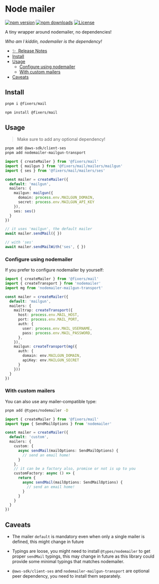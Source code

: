 # Node mailer

[![npm version][npm-version-src]][npm-version-href]
[![npm downloads][npm-downloads-src]][npm-downloads-href]
[![License][license-src]][license-href]

A tiny wrapper around nodemailer, no dependencies!

_Who am I kiddin, nodemailer is the dependency!_

- [✨ &nbsp;Release Notes](/CHANGELOG.md)
- [Install](#install)
- [Usage](#usage)
  - [Configure using nodemailer](#configure-using-nodemailer)
  - [With custom mailers](#with-custom-mailers)
- [Caveats](#caveats)

## Install
```sh
pnpm i @fixers/mail
```

```sh
npm install @fixers/mail
```

## Usage

> Make sure to add any optional dependency!

```sh
pnpm add @aws-sdk/client-ses
pnpm add nodemailer-mailgun-transport
```

```ts
import { createMailer } from '@fixers/mail'
import { mailgun } from '@fixers/mail/mailers/mailgun'
import { ses } from '@fixers/mail/mailers/ses'

const mailer = createMailer({
  default: 'mailgun',
  mailers: {
    mailgun: mailgun({
      domain: process.env.MAILGUN_DOMAIN,
      secret: process.env.MAILGUN_API_KEY
    }),
    ses: ses()
  }
})

// it uses 'mailgun', the default mailer
await mailer.sendMail({ })

// with 'ses'
await mailer.sendMailWith('ses', { })
```

### Configure using nodemailer

If you prefer to configure nodemailer by yourself:

```ts
import { createMailer } from '@fixers/mail'
import { createTransport } from 'nodemailer'
import mg from 'nodemailer-mailgun-transport'

const mailer = createMailer({
  default: 'mailgun',
  mailers: {
    mailtrap: createTransport({
      host: process.env.MAIL_HOST,
      port: process.env.MAIL_PORT,
      auth: {
        user: process.env.MAIL_USERNAME,
        pass: process.env.MAIL_PASSWORD,
      },
    }),
    mailgun: createTransport(mg({
      auth: {
        domain: env.MAILGUN_DOMAIN,
        apiKey: env.MAILGUN_SECRET
      }
    }))
  }
})
```

### With custom mailers

You can also use any mailer-compatible type:

```sh
pnpm add @types/nodemailer -D
```

```ts
import { createMailer } from '@fixers/mail'
import type { SendMailOptions } from 'nodemailer'

const mailer = createMailer({
  default: 'custom',
  mailers: {
    custom: {
      async sendMail(mailOptions: SendMailOptions) {
        // send an email home!
      }
    },
    // it can be a factory also, promise or not is up to you
    customFactory: async () => {
      return {
        async sendMail(mailOptions: SendMailOptions) {
          // send an email home!
        }
      }
    }
  }
})
```

## Caveats

- The mailer `default` is mandatory even when only a single mailer is defined, this might change in future

- Typings are loose, you might need to install `@types/nodemailer` to get proper `sendMail` typings, this may change in future as this library could provide some minimal typings that matches nodemailer.

- `@aws-sdk/client-ses` and `nodemailer-mailgun-transport` are optional peer dependency, you need to install them separately.


<!-- Badges -->
[npm-version-src]: https://img.shields.io/npm/v/@fixers/mail/latest.svg?style=flat&colorA=18181B&colorB=28CF8D
[npm-version-href]: https://npmjs.com/package/@fixers/mail

[npm-downloads-src]: https://img.shields.io/npm/dm/@fixers/mail.svg?style=flat&colorA=18181B&colorB=28CF8D
[npm-downloads-href]: https://npmjs.com/package/@fixers/mail

[license-src]: https://img.shields.io/npm/l/@fixers/mail.svg?style=flat&colorA=18181B&colorB=28CF8D
[license-href]: https://npmjs.com/package/@fixers/mail
